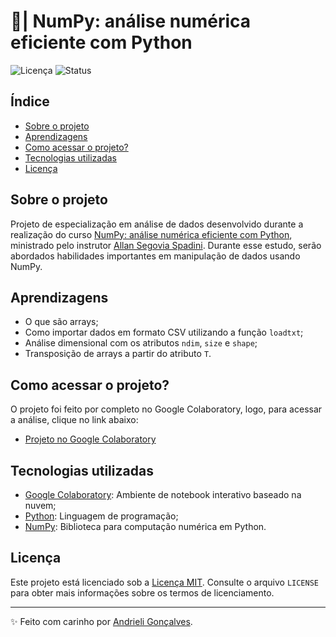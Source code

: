 # 🔢| NumPy: análise numérica eficiente com Python

![Licença](https://img.shields.io/badge/Licen%C3%A7a-MIT-f5b5ca.svg)
![Status](https://img.shields.io/badge/Status-Em%20Desenvolvimento-F8EE77.svg)

## Índice

- [Sobre o projeto](#sobre-o-projeto)
- [Aprendizagens](#aprendizagens)
- [Como acessar o projeto?](#como-acessar-o-projeto)
- [Tecnologias utilizadas](#tecnologias-utilizadas)
- [Licença](#licença)

## Sobre o projeto
Projeto de especialização em análise de dados desenvolvido durante a realização do curso [NumPy: análise numérica eficiente com Python](https://www.alura.com.br/curso-online-numpy-analise-numerica-eficiente-pythons), ministrado pelo instrutor [Allan Segovia Spadini](https://www.linkedin.com/in/allan-spadini-3561b023/). Durante esse estudo, serão abordados habilidades importantes em manipulação de dados usando NumPy. 

## Aprendizagens
- O que são arrays;
- Como importar dados em formato CSV utilizando a função `loadtxt`;
- Análise dimensional com os atributos `ndim`, `size` e `shape`;
- Transposição de arrays a partir do atributo `T`.

## Como acessar o projeto?
O projeto foi feito por completo no Google Colaboratory, logo, para acessar a análise, clique no link abaixo:
- [Projeto no Google Colaboratory](https://colab.research.google.com/github/strawndri/python-ds-numpy/blob/main/Projeto_Python_Data_Science_NumPy.ipynb)

## Tecnologias utilizadas
- [Google Colaboratory](https://colab.research.google.com/): Ambiente de notebook interativo baseado na nuvem;
- [Python](https://docs.python.org/3/): Linguagem de programação;
- [NumPy](https://numpy.org/): Biblioteca para computação numérica em Python.
  
## Licença

Este projeto está licenciado sob a [Licença MIT](https://opensource.org/licenses/MIT). Consulte o arquivo `LICENSE` para obter mais informações sobre os termos de licenciamento.

---

✨ Feito com carinho por [Andrieli Gonçalves](https://github.com/strawndri).
